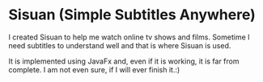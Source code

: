 # Sisuan (Simple Subtitles Anywhere)
I created Sisuan to help me watch online tv shows and films. Sometime I need subtitles to understand well and that is where Sisuan is used.

It is implemented using JavaFx and, even if it is working, it is far from complete. I am not even sure, if I will ever finish it.:)
